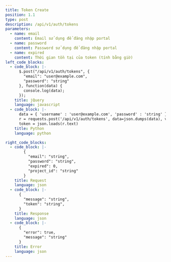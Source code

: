 ```yaml
---
title: Token Create
position: 1.1
type: post
description: /api/v1/auth/tokens
parameters:
  - name: email
    content: Email sử dụng để đăng nhập portal
  - name: password
    content: Password sử dụng để đăng nhập portal
  - name: expired
    content: Thời gian tồn tại của token (tính bằng giờ)
left_code_blocks:
  - code_block: |-
      $.post("/api/v1/auth/tokens", {
        "email": "user@example.com",
        "password": "string"
      }, function(data) {
        console.log(data);
      });
    title: jQuery
    language: javascript
  - code_block: |-
      data = { 'username' : 'user@example.com', 'password' : 'string' }
      r = requests.post('/api/v1/auth/tokens', data=json.dumps(data), verify=False)
      token = json.loads(r.text)
    title: Python
    language: python

right_code_blocks:
  - code_block: |-
        {
          "email": "string",
          "password": "string",
          "expired": 0,
          "project_id": "string"
        }
    title: Request
    language: json
  - code_block: |-
      {
        "message": "string",
        "token": "string",
      }
    title: Response
    language: json
  - code_block: |-
      {
        "error": true,
        "message": "string"
      }
    title: Error
    language: json
---
```






